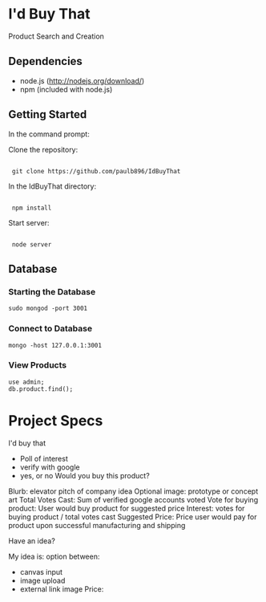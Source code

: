 

I'd Buy That
=============

Product Search and Creation


## Dependencies

- node.js (http://nodejs.org/download/)
- npm (included with node.js)

## Getting Started

In the command prompt:

Clone the repository:
```

 git clone https://github.com/paulb896/IdBuyThat

```

In the IdBuyThat directory:
```

 npm install

```

Start server:
```

 node server

```

## Database

### Starting the Database

```
sudo mongod -port 3001
```

### Connect to Database

```
mongo -host 127.0.0.1:3001
```

### View Products

```
use admin;
db.product.find();
```



# Project Specs


I'd buy that
 - Poll of interest
 - verify with google
 - yes, or no
 Would you buy this product?


 Blurb: elevator pitch of company idea
 Optional image: prototype or concept art
 Total Votes Cast: Sum of verified google accounts voted
 Vote for buying product: User would buy product for suggested price
 Interest: votes for buying product / total votes cast
 Suggested Price: Price user would pay for product upon successful manufacturing and shipping



Have an idea?

My idea is: <Text box>
option between:
 - canvas input
 - image upload
 - external link image
Price: